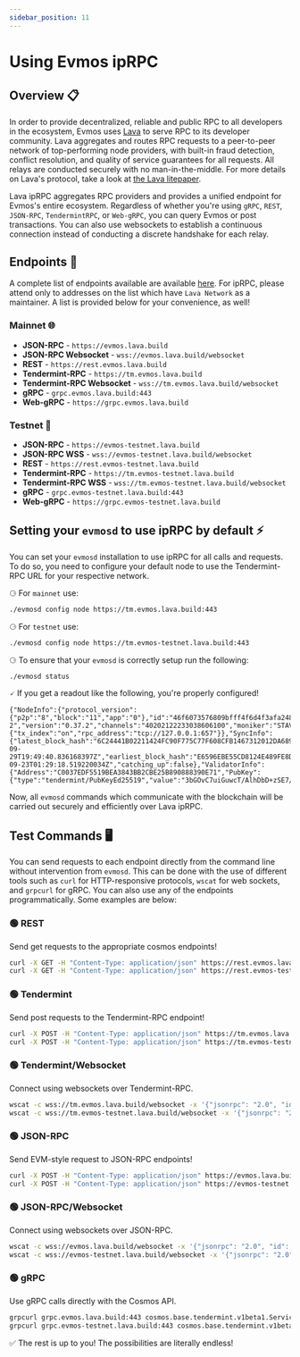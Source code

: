 ```yaml
---
sidebar_position: 11
---
```


# Using Evmos ipRPC

## Overview  📋
In order to provide decentralized, reliable and public RPC to all developers in the ecosystem, Evmos uses [Lava](https://www.lavanet.xyz/?utm_source=using-evmos-iprpc&utm_medium=evmos-academy&utm_campaign=evmos-iprpc) to serve RPC to its developer community. Lava aggregates and routes RPC requests to a peer-to-peer network of top-performing node providers, with built-in fraud detection, conflict resolution, and quality of service guarantees for all requests. All relays are conducted securely with no man-in-the-middle. For more details on Lava's protocol, take a look at [the Lava litepaper](https://litepaper.lavanet.xyz/?utm_source=using-evmos-iprpc&utm_medium=evmos-academy&utm_campaign=evmos-iprpc).

Lava ipRPC aggregates RPC providers and provides a unified endpoint for Evmos's entire ecosystem. Regardless of whether you're using `gRPC`, `REST`, `JSON-RPC`, `TendermintRPC`, or `Web-gRPC`, you can query Evmos or post transactions. You can also use websockets to establish a continuous connection instead of conducting a discrete handshake for each relay.


## Endpoints 🔗

A complete list of endpoints available are available [here](https://docs.evmos.org/develop/api/networks). For ipRPC, please attend only to addresses on the list which have `Lava Network` as a maintainer. A list is provided below for your convenience, as well!

### Mainnet 🌐

- **JSON-RPC** - `https://evmos.lava.build`
- **JSON-RPC Websocket** - `wss://evmos.lava.build/websocket`
- **REST** - `https://rest.evmos.lava.build`
- **Tendermint-RPC** - `https://tm.evmos.lava.build`
- **Tendermint-RPC Websocket** - `wss://tm.evmos.lava.build/websocket`
- **gRPC** - `grpc.evmos.lava.build:443`
- **Web-gRPC** - `https://grpc.evmos.lava.build`  

### Testnet 🧪

- **JSON-RPC** - `https://evmos-testnet.lava.build`
- **JSON-RPC WSS** - `wss://evmos-testnet.lava.build/websocket`
- **REST** - `https://rest.evmos-testnet.lava.build`
- **Tendermint-RPC** - `https://tm.evmos-testnet.lava.build`
- **Tendermint-RPC WSS** - `wss://tm.evmos-testnet.lava.build/websocket`
- **gRPC** - `grpc.evmos-testnet.lava.build:443`
- **Web-gRPC** - `https://grpc.evmos-testnet.lava.build`

## Setting your `evmosd` to use ipRPC by default ⚡

You can set your `evmosd` installation to use ipRPC for all calls and requests. To do so, you need to configure your default node to use the Tendermint-RPC URL for your respective network.

⚆ For `mainnet` use:
```bash
./evmosd config node https://tm.evmos.lava.build:443
```

⚆ For `testnet` use:
```bash
./evmosd config node https://tm.evmos-testnet.lava.build:443
```

⚆ To ensure that your `evmosd` is correctly setup run the following:
```bash
./evmosd status 
```

🗸 If you get a readout like the following, you're properly configured!

```
{"NodeInfo":{"protocol_version":{"p2p":"8","block":"11","app":"0"},"id":"46f6073576809bfff4f6d4f3afa2482cdc46fd4c","listen_addr":"65.109.92.240:656","network":"evmos_9001-2","version":"0.37.2","channels":"40202122233038606100","moniker":"STAVR","other":{"tx_index":"on","rpc_address":"tcp://127.0.0.1:657"}},"SyncInfo":{"latest_block_hash":"6C24441B02211424FC90F775C77F608CFB1467312012DA689FCCBB686431D8EF","latest_app_hash":"4155ABF2DAD78A96592EE6803D27D8AEF9C9BC3752A4AF4AE0361EFEC75DA450","latest_block_height":"16184253","latest_block_time":"2023-09-29T19:49:40.836168397Z","earliest_block_hash":"E6596EBE55CD8124E489FE8D844476B1B54AA9266C69993A65E42E3216735863","earliest_app_hash":"C8F8F714159B0F5F3F17691C6630C15E473C59EDD191D9212683DB5C5945CF9A","earliest_block_height":"16053048","earliest_block_time":"2023-09-23T01:29:18.519220034Z","catching_up":false},"ValidatorInfo":{"Address":"C0037EDF5519BEA3843BB2CBE25B890888390E71","PubKey":{"type":"tendermint/PubKeyEd25519","value":"3bGOvC7uiGuwcT/AlhDbD+zSE7/4ULy+2RxZ/drEwyU="},"VotingPower":"0"}}
```

Now, all `evmosd` commands which communicate with the blockchain will be carried out securely and efficiently over Lava ipRPC.


## Test Commands 🖥️

You can send requests to each endpoint directly from the command line without intervention from `evmosd`. This can be done with the use of different tools such as `curl` for HTTP-responsive protocols, `wscat` for web sockets, and `grpcurl` for gRPC. You can also use any of the endpoints programmatically. Some examples are below:


### 🟢 REST
Send get requests to the appropriate cosmos endpoints!
```bash
curl -X GET -H "Content-Type: application/json" https://rest.evmos.lava.build/cosmos/base/tendermint/v1beta1/blocks/latest
curl -X GET -H "Content-Type: application/json" https://rest.evmos-testnet.lava.build/cosmos/base/tendermint/v1beta1/blocks/latest
```

### 🟢 Tendermint
Send post requests to the Tendermint-RPC endpoint!
```bash
curl -X POST -H "Content-Type: application/json" https://tm.evmos.lava.build --data '{"jsonrpc": "2.0", "id": 1, "method": "status", "params": []}'
curl -X POST -H "Content-Type: application/json" https://tm.evmos-testnet.lava.build --data '{"jsonrpc": "2.0", "id": 1, "method": "status", "params": []}'
```

### 🟢 Tendermint/Websocket
Connect using websockets over Tendermint-RPC.
```bash
wscat -c wss://tm.evmos.lava.build/websocket -x '{"jsonrpc": "2.0", "id": 1, "method": "status", "params": []}'
wscat -c wss://tm.evmos-testnet.lava.build/websocket -x '{"jsonrpc": "2.0", "id": 1, "method": "status", "params": []}'
```

### 🟢 JSON-RPC
Send EVM-style request to JSON-RPC endpoints!
```bash
curl -X POST -H "Content-Type: application/json" https://evmos.lava.build --data '{"jsonrpc":"2.0","method":"eth_blockNumber","params":[],"id":1}'
curl -X POST -H "Content-Type: application/json" https://evmos-testnet.lava.build --data '{"jsonrpc":"2.0","method":"eth_blockNumber","params":[],"id":1}'
```

### 🟢 JSON-RPC/Websocket
Connect using websockets over JSON-RPC.
```bash
wscat -c wss://evmos.lava.build/websocket -x '{"jsonrpc": "2.0", "id": 1, "method": "eth_blockNumber", "params": []}'
wscat -c wss://evmos-testnet.lava.build/websocket -x '{"jsonrpc": "2.0", "id": 1, "method": "eth_blockNumber", "params": []}'
```

### 🟢 gRPC
Use gRPC calls directly with the Cosmos API.
```bash
grpcurl grpc.evmos.lava.build:443 cosmos.base.tendermint.v1beta1.Service/GetLatestBlock
grpcurl grpc.evmos-testnet.lava.build:443 cosmos.base.tendermint.v1beta1.Service/GetLatestBlock

```

✅ The rest is up to you! The possibilities are literally endless!